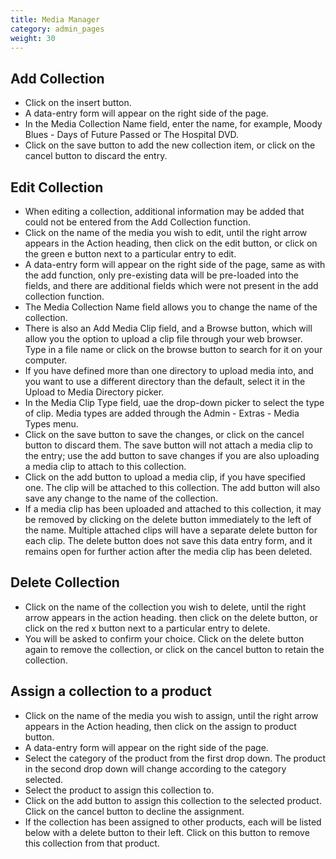 ```yaml
---
title: Media Manager
category: admin_pages
weight: 30 
---
```


## Add Collection
- Click on the insert button.
- A data-entry form will appear on the right side of the page.
- In the Media Collection Name field, enter the name, for example, Moody Blues - Days of Future Passed or The Hospital DVD.
- Click on the save button to add the new collection item, or click on the cancel button to discard the entry.
 
## Edit Collection
- When editing a collection, additional information may be added that could not be entered from the Add Collection function.
- Click on the name of the media you wish to edit, until the right arrow appears in the Action heading, then click on the edit button, or click on the green e button next to a particular entry to edit.
- A data-entry form will appear on the right side of the page, same as with the add function, only pre-existing data will be pre-loaded into the fields, and there are additional fields which were not present in the add collection function.
- The Media Collection Name field allows you to change the name of the collection.
- There is also an Add Media Clip field, and a Browse button, which will allow you the option to upload a clip file through your web browser. Type in a file name or click on the browse button to search for it on your computer.
- If you have defined more than one directory to upload media into, and you want to use a different directory than the default, select it in the Upload to Media Directory picker.
- In the Media Clip Type field, uae the drop-down picker to select the type of clip. Media types are added through the Admin - Extras - Media Types menu.
- Click on the save button to save the changes, or click on the cancel button to discard them. The save button will not attach a media clip to the entry; use the add button to save changes if you are also uploading a media clip to attach to this collection.
- Click on the add button to upload a media clip, if you have specified one. The clip will be attached to this collection. The add button will also save any change to the name of the collection.
- If a media clip has been uploaded and attached to this collection, it may be removed by clicking on the delete button immediately to the left of the name. Multiple attached clips will have a separate delete button for each clip. The delete button does not save this data entry form, and it remains open for further action after the media clip has been deleted.
 
## Delete Collection
- Click on the name of the collection you wish to delete, until the right arrow appears in the action heading. then click on the delete button, or click on the red x button next to a particular entry to delete.
- You will be asked to confirm your choice. Click on the delete button again to remove the collection, or click on the cancel button to retain the collection.
 
## Assign a collection to a product
- Click on the name of the media you wish to assign, until the right arrow appears in the Action heading, then click on the assign to product button.
- A data-entry form will appear on the right side of the page.
- Select the category of the product from the first drop down. The product in the second drop down will change according to the category selected.
- Select the product to assign this collection to.
- Click on the add button to assign this collection to the selected product. Click on the cancel button to decline the assignment.
- If the collection has been assigned to other products, each will be listed below with a delete button to their left. Click on this button to remove this collection from that product.
